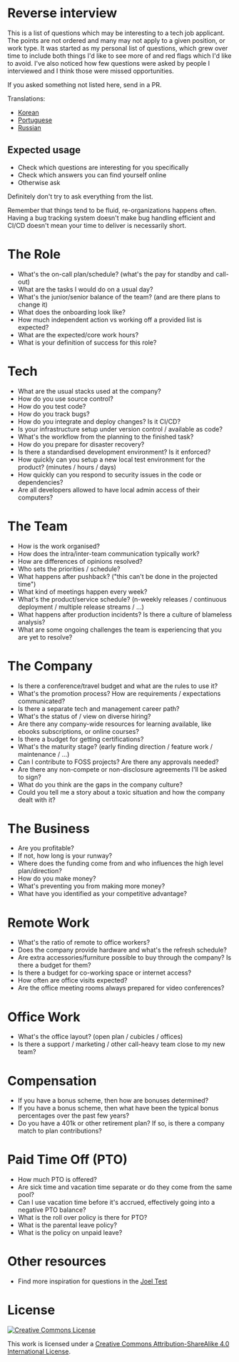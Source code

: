 # Reverse interview

This is a list of questions which may be interesting to a tech job applicant.
The points are not ordered and many may not apply to a given position, or work type.
It was started as my personal list of questions, which grew over time to include both things I'd like to see more of and red flags which I'd like to avoid.
I've also noticed how few questions were asked by people I interviewed and I think those were missed opportunities.

If you asked something not listed here, send in a PR.

Translations:

- [Korean](https://github.com/JaeYeopHan/Interview_Question_for_Beginner/blob/master/Reverse_Interview/README.md)
- [Portuguese](https://github.com/viraptor/reverse-interview/blob/master/translations/pt-BR.md)
- [Russian](https://github.com/kix/reverse-interview/blob/master/README.md)

## Expected usage

- Check which questions are interesting for you specifically
- Check which answers you can find yourself online
- Otherwise ask

Definitely don't try to ask everything from the list.

Remember that things tend to be fluid, re-organizations happens often.
Having a bug tracking system doesn't make bug handling efficient and CI/CD doesn't mean your time to deliver is necessarily short.

# The Role

- What's the on-call plan/schedule? (what's the pay for standby and call-out)
- What are the tasks I would do on a usual day?
- What's the junior/senior balance of the team? (and are there plans to change it)
- What does the onboarding look like?
- How much independent action vs working off a provided list is expected?
- What are the expected/core work hours?
- What is your definition of success for this role?

# Tech

- What are the usual stacks used at the company?
- How do you use source control?
- How do you test code?
- How do you track bugs?
- How do you integrate and deploy changes? Is it CI/CD?
- Is your infrastructure setup under version control / available as code?
- What's the workflow from the planning to the finished task?
- How do you prepare for disaster recovery?
- Is there a standardised development environment? Is it enforced?
- How quickly can you setup a new local test environment for the product? (minutes / hours / days)
- How quickly can you respond to security issues in the code or dependencies?
- Are all developers allowed to have local admin access of their computers?

# The Team

- How is the work organised?
- How does the intra/inter-team communication typically work?
- How are differences of opinions resolved?
- Who sets the priorities / schedule?
- What happens after pushback? ("this can't be done in the projected time")
- What kind of meetings happen every week?
- What's the product/service schedule? (n-weekly releases / continuous deployment / multiple release streams / ...)
- What happens after production incidents? Is there a culture of blameless analysis?
- What are some ongoing challenges the team is experiencing that you are yet to resolve?

# The Company

- Is there a conference/travel budget and what are the rules to use it?
- What's the promotion process? How are requirements / expectations communicated?
- Is there a separate tech and management career path?
- What's the status of / view on diverse hiring?
- Are there any company-wide resources for learning available, like ebooks subscriptions, or online courses?
- Is there a budget for getting certifications?
- What's the maturity stage? (early finding direction / feature work / maintenance / ...)
- Can I contribute to FOSS projects? Are there any approvals needed?
- Are there any non-compete or non-disclosure agreements I'll be asked to sign?
- What do you think are the gaps in the company culture?
- Could you tell me a story about a toxic situation and how the company dealt with it?

# The Business

- Are you profitable?
- If not, how long is your runway?
- Where does the funding come from and who influences the high level plan/direction?
- How do you make money?
- What's preventing you from making more money?
- What have you identified as your competitive advantage?

# Remote Work

- What's the ratio of remote to office workers?
- Does the company provide hardware and what's the refresh schedule?
- Are extra accessories/furniture possible to buy through the company? Is there a budget for them?
- Is there a budget for co-working space or internet access?
- How often are office visits expected?
- Are the office meeting rooms always prepared for video conferences?

# Office Work

- What's the office layout? (open plan / cubicles / offices)
- Is there a support / marketing / other call-heavy team close to my new team?

# Compensation

- If you have a bonus scheme, then how are bonuses determined?
- If you have a bonus scheme, then what have been the typical bonus percentages over the past few years?
- Do you have a 401k or other retirement plan? If so, is there a company match to plan contributions?

# Paid Time Off (PTO)

- How much PTO is offered?
- Are sick time and vacation time separate or do they come from the same pool?
- Can I use vacation time before it's accrued, effectively going into a negative PTO balance?
- What is the roll over policy is there for PTO?
- What is the parental leave policy?
- What is the policy on unpaid leave?

# Other resources

- Find more inspiration for questions in the [Joel Test](https://www.joelonsoftware.com/2000/08/09/the-joel-test-12-steps-to-better-code/)

# License

[![Creative Commons License](https://i.creativecommons.org/l/by-sa/4.0/88x31.png)](https://creativecommons.org/licenses/by-sa/4.0/)

This work is licensed under a [Creative Commons Attribution-ShareAlike 4.0 International License](https://creativecommons.org/licenses/by-sa/4.0/).
